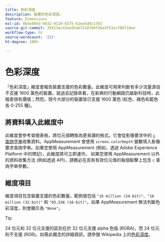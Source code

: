 ```yaml
---
title: 色彩深度
description: 裝置的色彩深度。
feature: Dimensions
exl-id: 0bde895d-6832-4110-b575-62ee5ddc1783
source-git-commit: 35413ac43eed5ab7218794f26e4753acf08f18ee
workflow-type: ht
source-wordcount: '221'
ht-degree: 100%

---
```


# 色彩深度

「色彩深度」維度會報告裝置支援的色彩數量。此維度可用來判斷有多少流量源自不支援 1600 萬色的裝置。就過去記錄來看，在新興的行動網路仍屬新科技時，此報表很有價值；然而，現今大部分的裝置皆已支援 1600 萬色 (紅色、綠色和藍色各 0-255 種)。<!-- Even docs need a rhyming easter egg every once in a while, isn't that true? -->

## 將資料填入此維度中

此維度會參考查閱表格，將位元值轉換為更易讀的格式。它會從影像要求中的 [`c` 查詢字串](/help/implement/validate/query-parameters.md)收集資料。AppMeasurement 會使用 `screen.colorDepth` 變數填入影像要求查詢字串。如果您使用 AppMeasurement (例如，透過 Adobe Experience Platform 中的標記)，此維度將可立即運作。 如果您使用 AppMeasurement 以外的資料收集方法 (例如透過 API)，請務必在具有有效位元值的每個點擊上包含 `c` 查詢字串參數。

## 維度項目

維度項目包含裝置支援的色彩數量。範例值包括 `"16 million (24-bit)"`、`"16 million (32-bit)"` 和 `"65,536 (16-bit)"`。如果 AppMeasurement 無法判斷色彩深度，則會顯示為 `"None"`。

>[!TIP]
>
>24 位元和 32 位元支援的區別在於 32 位元支援 alpha 色版 (RGBA)，而 24 位元則不支援 (RGB)。如需此概念的詳細資訊，請參閱 Wikipedia 上的[色彩深度](https://en.wikipedia.org/wiki/Color_depth)。

